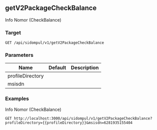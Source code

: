 ## getV2PackageCheckBalance
Info Nomor (CheckBalance)

### Target
```
GET /api/sidompul/v1/getV2PackageCheckBalance
```

### Parameters
Name | Default | Description
--- | --- | ---
profileDirectory||
msisdn||



### Examples
Info Nomor (CheckBalance)
```
GET http://localhost:3000/api/sidompul/v1/getV2PackageCheckBalance?profileDirectory={{profileDirectory}}&msisdn=6281935155404
```


